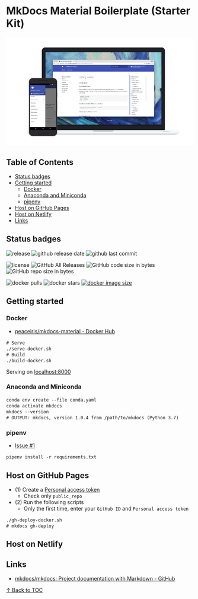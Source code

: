 # MkDocs Material Boilerplate (Starter Kit)

![material.png](https://raw.githubusercontent.com/peaceiris/mkdocs-material-boilerplate/master/material.png)


## Table of Contents

<!-- START doctoc generated TOC please keep comment here to allow auto update -->
<!-- DON'T EDIT THIS SECTION, INSTEAD RE-RUN doctoc TO UPDATE -->


- [Status badges](#status-badges)
- [Getting started](#getting-started)
  - [Docker](#docker)
  - [Anaconda and Miniconda](#anaconda-and-miniconda)
  - [pipenv](#pipenv)
- [Host on GitHub Pages](#host-on-github-pages)
- [Host on Netlify](#host-on-netlify)
- [Links](#links)

<!-- END doctoc generated TOC please keep comment here to allow auto update -->


## Status badges

<!-- https://shields.io/ -->
![release](https://img.shields.io/github/release/peaceiris/mkdocs-material-boilerplate.svg)
![github release date](https://img.shields.io/github/release-date/peaceiris/mkdocs-material-boilerplate.svg)
![github last commit](https://img.shields.io/github/last-commit/peaceiris/mkdocs-material-boilerplate.svg)

![license](https://img.shields.io/github/license/peaceiris/mkdocs-material-boilerplate.svg)
![GitHub All Releases](https://img.shields.io/github/downloads/peaceiris/mkdocs-material-boilerplate/total.svg)
![GitHub code size in bytes](https://img.shields.io/github/languages/code-size/peaceiris/mkdocs-material-boilerplate.svg)
![GitHub repo size in bytes](https://img.shields.io/github/repo-size/peaceiris/mkdocs-material-boilerplate.svg)

![docker pulls](https://img.shields.io/docker/pulls/peaceiris/mkdocs-material.svg)
![docker stars](https://img.shields.io/docker/stars/peaceiris/mkdocs-material.svg)
[![docker image size](https://images.microbadger.com/badges/image/peaceiris/mkdocs-material.svg)](https://microbadger.com/images/peaceiris/mkdocs-material "Get your own image badge on microbadger.com")
<!-- https://microbadger.com/ -->


## Getting started

### Docker

- [peaceiris/mkdocs-material - Docker Hub](https://hub.docker.com/r/peaceiris/mkdocs-material)

```
# Serve
./serve-docker.sh
# Build
./build-docker.sh
```

Serving on [localhost:8000](http://localhost:8000)

### Anaconda and Miniconda

```
conda env create --file conda.yaml
conda activate mkdocs
mkdocs --version
# OUTPUT: mkdocs, version 1.0.4 from /path/to/mkdocs (Python 3.7)
```

### pipenv

- [Issue #1](https://github.com/peaceiris/mkdocs-material-boilerplate/issues/1)

```
pipenv install -r requirements.txt
```


## Host on GitHub Pages

- (1) Create a [Personal access token](https://github.com/settings/tokens)
  - Check only `public_repo`
- (2) Run the following scripts
    - Only the first time, enter your `GitHub ID` and `Personal access token`

```
./gh-deploy-docker.sh
# mkdocs gh-deploy
```


## Host on Netlify




## Links

- [mkdocs/mkdocs: Project documentation with Markdown - GitHub](https://github.com/mkdocs/mkdocs/)


[↑  Back to TOC]


<!-- Internal References -->
[↑  Back to TOC]: #table-of-contents
<!-- External References -->
